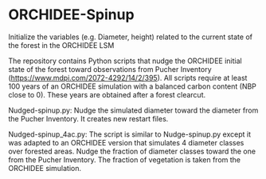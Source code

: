 # ORCHIDEE-Spinup
Initialize the variables (e.g. Diameter, height) related to the current state of the forest in the ORCHIDEE LSM

The repository contains Python scripts that nudge the ORCHIDEE initial state of the forest toward observations from Pucher Inventory (https://www.mdpi.com/2072-4292/14/2/395). All scripts require at least 100 years of an ORCHIDEE simulation with a balanced carbon content (NBP close to 0). These years are obtained after a forest clearcut.

Nudged-spinup.py: Nudge the simulated diameter toward the diameter from the Pucher Inventory. It creates new restart files. 

Nudged-spinup_4ac.py: The script is similar to Nudge-spinup.py except it was adapted to an ORCHIDEE version that simulates 4 diameter classes over forested areas. Nudge the fraction of diameter classes toward the one from the Pucher Inventory. The fraction of vegetation is taken from the ORCHIDEE simulation.
